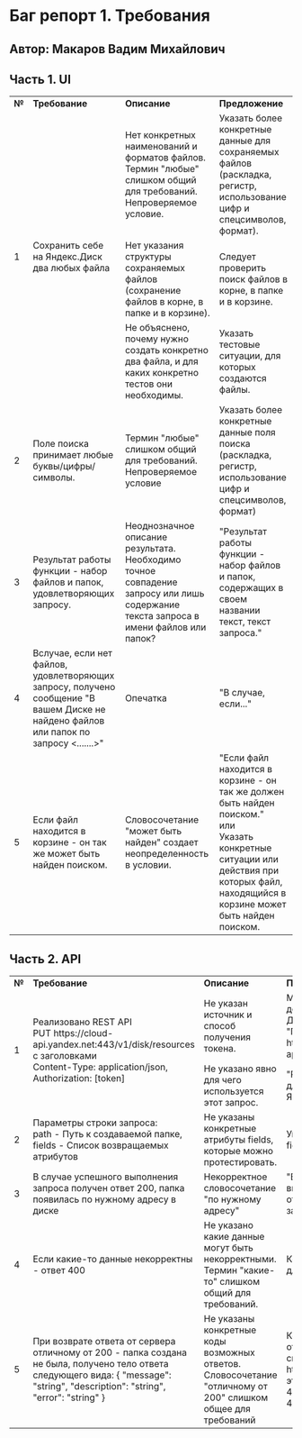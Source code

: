 # Баг репорт 1. Требования

## Автор: Макаров Вадим Михайлович


## Часть 1. UI

<table>
    <tr>
        <td><b>№</b></td>
        <td><b>Требование</b></td>
        <td><b>Описание</b></td>
        <td><b>Предложение</b></td>
    </tr>
    <tr>
        <td rowspan="3">1</td>
        <td rowspan="3">Сохранить себе на Яндекс.Диск два любых файла</td>
        <td>
            Нет конкретных наименований и форматов файлов. Термин "любые" слишком общий для требований. Непроверяемое условие.
        </td>
        <td>
            Указать более конкретные данные для сохраняемых файлов (раскладка, регистр, использование цифр и спецсимволов, формат).
        </td>
    </tr>
    <tr>
        <td>
            Нет указания структуры сохраняемых файлов (сохранение файлов в корне, в папке и в корзине).
        </td>
        <td>
            Следует проверить поиск файлов в корне, в папке и в корзине.
        </td>
    </tr>
    <tr>
        <td>
            Не объяснено, почему нужно создать конкретно два файла, и для каких конкретно тестов они необходимы.
        </td>
        <td>
            Указать тестовые ситуации, для которых создаются файлы.
        </td>
    </tr>
    <tr>
        <td>2</td>
        <td>Поле поиска принимает любые буквы/цифры/символы.</td>
        <td>Термин "любые" слишком общий для требований. Непроверяемое условие</td>
        <td>Указать более конкретные данные поля поиска (раскладка, регистр, использование цифр и спецсимволов, формат)</td>
    </tr>
    <tr>
        <td>3</td>
        <td>Результат работы функции - набор файлов и папок, удовлетворяющих запросу.</td>
        <td>
            Неоднозначное описание результата. Необходимо точное совпадение запросу или лишь содержание текста запроса 
            в имени файлов или папок?
        </td>
        <td>
            "Результат работы функции - набор файлов и папок, содержащих в своем названии текст, текст запроса."
        </td>
    </tr>
    <tr>
        <td>4</td>
        <td>
            Вслучае, если нет файлов, удовлетворяющих запросу, получено сообщение "В вашем Диске не найдено файлов
            или папок по запросу <.......>"
        </td>
        <td>Опечатка</td>
        <td>"В случае, если..."</td>
    </tr>
    <tr>
        <td>5</td>
        <td>Если файл находится в корзине - он так же может быть найден поиском.</td>
        <td>Словосочетание "может быть найден" создает неопределенность в условии.</td>
        <td>
            "Если файл находится в корзине - он так же должен быть найден поиском."<br>
            или<br>
            Указать конкретные ситуации или действия при которых файл, находящийся в корзине может быть найден поиском.
        </td>
    </tr>
</table>


## Часть 2. API
<table>
    <tr>
        <td><b>№</b></td>
        <td><b>Требование</b></td>
        <td><b>Описание</b></td>
        <td><b>Предложение</b></td>
    </tr>
    <tr>
        <td rowspan="2">1</td>
        <td rowspan="2">
            Реализовано REST API<br>
            PUT https://cloud-api.yandex.net:443/v1/disk/resources<br>
            с заголовками<br>
            Content-Type: application/json, Authorization: [token]
        </td>
        <td>Не указан источник и способ получения токена.</td>
        <td>
            Можно сослаться на документацию API Яндекс Диска, в котором есть раздел "Получение OAuth-токенов"<br>
            https://yandex.ru/dev/disk-api/doc/ru/concepts/quickstart
        </td>
    </tr>
    <tr>
        <td>Не указано явно для чего используется этот запрос.</td>
        <td>"Реализовано REST API PUT ... для создания папки на Яндекс.Диске"</td>
    </tr>
    <tr>
        <td>2</td>
        <td>
            Параметры строки запроса:<br>
            path - Путь к создаваемой папке,<br>  
            fields - Список возвращаемых атрибутов
        </td>
        <td>Не указаны конкретные атрибуты fields, которые можно протестировать.</td>
        <td>Указать конкретные атрибуты fields.</td>
    </tr>
    <tr>
        <td>3</td>
        <td>В случае успешного выполнения запроса получен ответ 200, папка появилась по нужному адресу в диске</td>
        <td>Некорректное словосочетание "по нужному адресу"</td>
        <td>"В случае успешного выполнения запроса получен ответ 200, папка появилась по заданному пути в диске."</td>
    </tr>
    <tr>
        <td>4</td>
        <td>Если какие-то данные некорректны - ответ 400</td>
        <td>Не указано какие данные могут быть некорректными. Термин "какие-то" слишком общий для требований.</td>
        <td>Конкретизировать некорректные для запроса данные.</td>
    </tr>
    <tr>
        <td>5</td>
        <td>
            При возврате ответа от сервера отличному от 200 - папка создана не была, получено тело ответа следующего вида:  
            { "message": "string", "description": "string", "error": "string" }
        </td>
        <td>Не указаны конкретные коды возможных ответов. Словосочетание "отличному от 200" слишком общее для требований</td>
        <td>
            Конкретизировать возможные ответы с ошибкой. Согласно свагеру https://yandex.ru/dev/disk/poligon/ это могут
            быть ответы: <br>
            400, 401, 403, 404, 406, 409, 413, 423, 429, 503, 507.
        </td>
    </tr>
</table>
